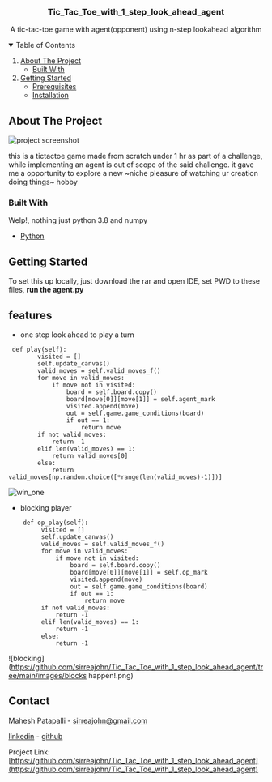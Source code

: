 

<!--
*** Thanks for checking out the Best-README-Template. If you have a suggestion
*** that would make this better, please fork the repo and create a pull request
*** or simply open an issue with the tag "enhancement".
*** Thanks again! Now go create something AMAZING! :D
-->



<!-- PROJECT SHIELDS -->
<!--
*** I'm using markdown "reference style" links for readability.
*** Reference links are enclosed in brackets [ ] instead of parentheses ( ).
*** See the bottom of this document for the declaration of the reference variables
*** for contributors-url, forks-url, etc. This is an optional, concise syntax you may use.
*** https://www.markdownguide.org/basic-syntax/#reference-style-links
-->



<!-- PROJECT LOGO -->
<br />

  <h3 align="center"> Tic_Tac_Toe_with_1_step_look_ahead_agent</h3>

  <p align="center">
    A tic-tac-toe game with agent(opponent) using n-step lookahead algorithm
    <br />
  </p>



<!-- TABLE OF CONTENTS -->
<details open="open">
  <summary>Table of Contents</summary>
  <ol>
    <li>
      <a href="#about-the-project">About The Project</a>
      <ul>
        <li><a href="#built-with">Built With</a></li>
      </ul>
    </li>
    <li>
      <a href="#getting-started">Getting Started</a>
      <ul>
        <li><a href="#prerequisites">Prerequisites</a></li>
        <li><a href="#installation">Installation</a></li>
      </ul>
    </li>
  </ol>
</details>



<!-- ABOUT THE PROJECT -->
## About The Project

![project screenshot](https://github.com/sirreajohn/Tic_Tac_Toe_with_1_step_look_ahead_agent/tree/main/images/check_.png?raw=true)

this is a tictactoe game made from scratch under 1 hr as part of a challenge, while implementing an agent is out of scope of the said challenge. it gave me a opportunity to 
explore a new ~niche pleasure of watching ur creation doing things~ hobby

### Built With

Welp!, nothing just python 3.8 and numpy 
* [Python](https://www.python.org/)



<!-- GETTING STARTED -->
## Getting Started

To set this up locally, just download the rar and open IDE, set PWD to these files, **run the agent.py**

## features

* one step look ahead to play a turn 
```
 def play(self):
        visited = []
        self.update_canvas()
        valid_moves = self.valid_moves_f()
        for move in valid_moves:
            if move not in visited:
                board = self.board.copy()
                board[move[0]][move[1]] = self.agent_mark
                visited.append(move)
                out = self.game.game_conditions(board)
                if out == 1:
                    return move
        if not valid_moves:
            return -1
        elif len(valid_moves) == 1:
            return valid_moves[0]
        else:
            return valid_moves[np.random.choice([*range(len(valid_moves)-1)])]
```
![win_one](https://github.com/sirreajohn/Tic_Tac_Toe_with_1_step_look_ahead_agent/tree/main/images/win_one.png?raw=true)

* blocking player
```
    def op_play(self):
         visited = []
         self.update_canvas()
         valid_moves = self.valid_moves_f()
         for move in valid_moves:
             if move not in visited:
                 board = self.board.copy()
                 board[move[0]][move[1]] = self.op_mark
                 visited.append(move)
                 out = self.game.game_conditions(board)
                 if out == 1:
                     return move
         if not valid_moves:
             return -1
         elif len(valid_moves) == 1:
             return -1
         else:
             return -1
```
![blocking](https://github.com/sirreajohn/Tic_Tac_Toe_with_1_step_look_ahead_agent/tree/main/images/blocks happen!.png)

<!-- CONTACT -->
## Contact

Mahesh Patapalli - sirreajohn@gmail.com


[linkedin](https://www.linkedin.com/in/mahesh-patapalli-bba1aa191/) - [github](https://github.com/sirreajohn)


Project Link: [https://github.com/sirreajohn/Tic_Tac_Toe_with_1_step_look_ahead_agent](https://github.com/sirreajohn/Tic_Tac_Toe_with_1_step_look_ahead_agent)

